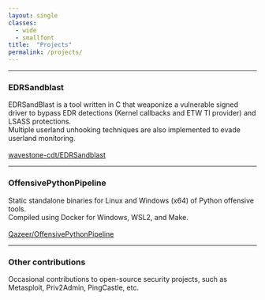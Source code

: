 ```yaml
---
layout: single
classes:
  - wide
  - smallfont
title:  "Projects"
permalink: /projects/
---
```


--------------------------------------------------------------------------------

### EDRSandblast

EDRSandBlast is a tool written in C that weaponize a vulnerable signed driver
to bypass EDR detections (Kernel callbacks and ETW TI provider) and LSASS
protections. <br>
Multiple userland unhooking techniques are also implemented to evade userland
monitoring.
<br><br>
<i class="fab fa-fw fa-github" aria-hidden="true"></i> [wavestone-cdt/EDRSandblast](https://github.com/wavestone-cdt/EDRSandblast)

--------------------------------------------------------------------------------

### OffensivePythonPipeline

Static standalone binaries for Linux and Windows (x64) of Python offensive
tools. <br>
Compiled using Docker for Windows, WSL2, and Make.
<br><br>
<i class="fab fa-fw fa-github" aria-hidden="true"></i> [Qazeer/OffensivePythonPipeline](https://github.com/Qazeer/OffensivePythonPipeline)

--------------------------------------------------------------------------------

### Other contributions

Occasional contributions to open-source security projects, such as Metasploit,
Priv2Admin, PingCastle, etc.
